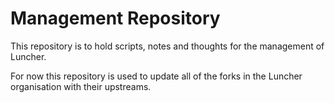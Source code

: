 # Management Repository

This repository is to hold scripts, notes and thoughts for the management of Luncher.

For now this repository is used to update all of the forks in the Luncher organisation with their upstreams.
